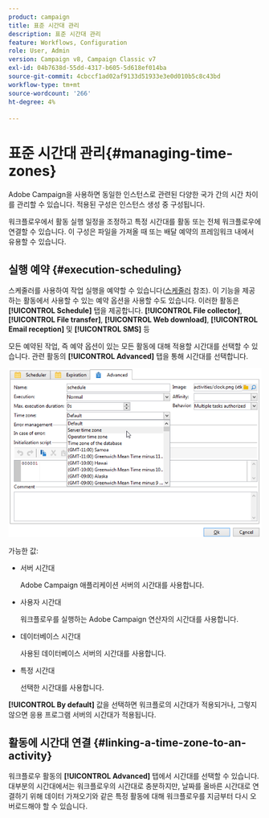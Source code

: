 ```yaml
---
product: campaign
title: 표준 시간대 관리
description: 표준 시간대 관리
feature: Workflows, Configuration
role: User, Admin
version: Campaign v8, Campaign Classic v7
exl-id: 04b7638d-55dd-4317-b605-5d618ef014ba
source-git-commit: 4cbccf1ad02af9133d51933e3e0d010b5c8c43bd
workflow-type: tm+mt
source-wordcount: '266'
ht-degree: 4%

---
```


# 표준 시간대 관리{#managing-time-zones}

Adobe Campaign을 사용하면 동일한 인스턴스로 관련된 다양한 국가 간의 시간 차이를 관리할 수 있습니다. 적용된 구성은 인스턴스 생성 중 구성됩니다.

워크플로우에서 활동 실행 일정을 조정하고 특정 시간대를 활동 또는 전체 워크플로우에 연결할 수 있습니다. 이 구성은 파일을 가져올 때 또는 배달 예약의 프레임워크 내에서 유용할 수 있습니다.

## 실행 예약 {#execution-scheduling}

스케줄러를 사용하여 작업 실행을 예약할 수 있습니다([스케줄러](scheduler.md) 참조). 이 기능을 제공하는 활동에서 사용할 수 있는 예약 옵션을 사용할 수도 있습니다. 이러한 활동은 **[!UICONTROL Schedule]** 탭을 제공합니다. **[!UICONTROL File collector]**, **[!UICONTROL File transfer]**, **[!UICONTROL Web download]**, **[!UICONTROL Email reception]** 및 **[!UICONTROL SMS]** 등

모든 예약된 작업, 즉 예약 옵션이 있는 모든 활동에 대해 적용할 시간대를 선택할 수 있습니다. 관련 활동의 **[!UICONTROL Advanced]** 탭을 통해 시간대를 선택합니다.

![](assets/wf-timezone-in-a-box.png)

가능한 값:

* 서버 시간대

  Adobe Campaign 애플리케이션 서버의 시간대를 사용합니다.

* 사용자 시간대

  워크플로우를 실행하는 Adobe Campaign 연산자의 시간대를 사용합니다.

* 데이터베이스 시간대

  사용된 데이터베이스 서버의 시간대를 사용합니다.

* 특정 시간대

  선택한 시간대를 사용합니다.

**[!UICONTROL By default]** 값을 선택하면 워크플로의 시간대가 적용되거나, 그렇지 않으면 응용 프로그램 서버의 시간대가 적용됩니다.

## 활동에 시간대 연결 {#linking-a-time-zone-to-an-activity}

워크플로우 활동의 **[!UICONTROL Advanced]** 탭에서 시간대를 선택할 수 있습니다. 대부분의 시간대에서는 워크플로우의 시간대로 충분하지만, 날짜를 올바른 시간대로 연결하기 위해 데이터 가져오기와 같은 특정 활동에 대해 워크플로우를 지금부터 다시 오버로드해야 할 수 있습니다.
